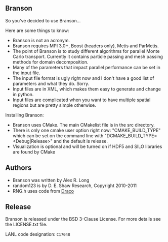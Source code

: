 
Branson
----------------

So you've decided to use Branson...

Here are some things to know:

- Branson is not an acronym.
- Branson requires MPI 3.0+, Boost (headers only), Metis and ParMetis.
- The point of Branson is to study different algorithms for parallel
 Monte Carlo transport. Currently it contains particle passing and
 mesh passing methods for domain decomposition.
- Many of the parameters that impact parallel performance can be set in the
 input file.
- The input file format is ugly right now and I don't have a good list of
 parameters and what they do. Sorry.
- Input files are in XML, which makes them easy to generate and change in
 python.
- Input files are complicated when you want to have multiple spatial regions
 but are pretty simple otherwise.

Installing Branson:

- Branson uses CMake. The main CMakelist file is in the src directory.
- There is only one cmake user option right now: "CMAKE_BUILD_TYPE" which
 can be set on the command line with "DCMAKE_BUILD_TYPE=<Debug|Release>" and
 the default is release.
- Visualization is optional and will be turned on if HDF5 and SILO libraries
are found by CMake


Authors
----------------
- Branson was written by Alex R. Long
- random123 is by D. E. Shaw Research, Copyright 2010-2011
- RNG.h uses code from [Draco](https://github.com/lanl/Draco)

Release
----------------
Branson is released under the BSD 3-Clause License. For more details see the
LICENSE.txt file.

LANL code designation: `C17048`
